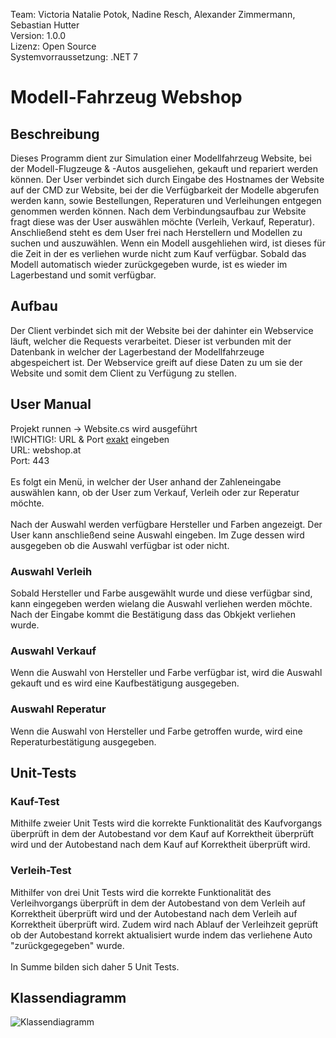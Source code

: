 Team: Victoria Natalie Potok, Nadine Resch, Alexander Zimmermann, Sebastian Hutter
<br>
Version: 1.0.0
<br>
Lizenz: Open Source
<br>
Systemvorraussetzung: .NET 7
<br>

# Modell-Fahrzeug Webshop

## Beschreibung
Dieses Programm dient zur Simulation einer Modellfahrzeug Website, bei der Modell-Flugzeuge & -Autos ausgeliehen, gekauft und repariert werden können. Der User verbindet sich durch Eingabe des Hostnames der Website auf der CMD zur Website, bei der die Verfügbarkeit der Modelle abgerufen werden kann, sowie Bestellungen, Reperaturen und Verleihungen entgegen genommen werden können. Nach dem Verbindungsaufbau zur Website fragt diese was der User auswählen möchte (Verleih, Verkauf, Reperatur). Anschließend steht es dem User frei nach Herstellern und Modellen zu suchen und auszuwählen. Wenn ein Modell ausgehliehen wird, ist dieses für die Zeit in der es verliehen wurde nicht zum Kauf verfügbar. Sobald das Modell automatisch wieder zurückgegeben wurde, ist es wieder im Lagerbestand und somit verfügbar.

## Aufbau
Der Client verbindet sich mit der Website bei der dahinter ein Webservice läuft, welcher die Requests verarbeitet. Dieser ist verbunden mit der Datenbank in welcher der Lagerbestand der Modellfahrzeuge abgespeichert ist. Der Webservice greift auf diese Daten zu um sie der Website und somit dem Client zu Verfügung zu stellen. 

## User Manual
Projekt runnen -> Website.cs wird ausgeführt
<br>
!WICHTIG!: URL & Port <u>exakt</u> eingeben
<br>
URL: webshop.at
<br> 
Port: 443
<br>
<br>
Es folgt ein Menü, in welcher der User anhand der Zahleneingabe auswählen kann, ob der User zum Verkauf, Verleih oder zur Reperatur möchte.
<br>
<br>
Nach der Auswahl werden verfügbare Hersteller und Farben angezeigt. Der User kann anschließend seine Auswahl eingeben. Im Zuge dessen wird ausgegeben ob die Auswahl verfügbar ist oder nicht. 

### Auswahl Verleih
Sobald Hersteller und Farbe ausgewählt wurde und diese verfügbar sind, kann eingegeben werden wielang die Auswahl verliehen werden möchte. Nach der Eingabe kommt die Bestätigung dass das Obkjekt verliehen wurde.
### Auswahl Verkauf
Wenn die Auswahl von Hersteller und Farbe verfügbar ist, wird die Auswahl gekauft und es wird eine Kaufbestätigung ausgegeben.
### Auswahl Reperatur
Wenn die Auswahl von Hersteller und Farbe getroffen wurde, wird eine Reperaturbestätigung ausgegeben.

## Unit-Tests
### Kauf-Test
Mithilfe zweier Unit Tests wird die korrekte Funktionalität des Kaufvorgangs überprüft in dem der Autobestand vor dem Kauf auf Korrektheit überprüft wird und der Autobestand nach dem Kauf auf Korrektheit überprüft wird.
### Verleih-Test
Mithilfer von drei Unit Tests wird die korrekte Funktionalität des Verleihvorgangs überprüft in dem der Autobestand von dem Verleih auf Korrektheit überprüft wird und der Autobestand nach dem Verleih auf Korrektheit überprüft wird. Zudem wird nach Ablauf der Verleihzeit geprüft ob der Autobestand korrekt aktualisiert wurde indem das verliehene Auto "zurückgegegeben" wurde.
<br>
<br>
In Summe bilden sich daher 5 Unit Tests.

## Klassendiagramm
![Klassendiagramm](https://www.plantuml.com/plantuml/png/tPJFRjim3CRlVWeTCwp1TZQAe0coj3rqBPAYEGmxq3PZ2v6bGgAw8K7UVLGCrtywRm6604ClaIn-v4V-9EJA4LZofOhSLkfdi52AL85pKo8h4qzucngzaZiKdoEf2Uq6KXItToP3jO32xj3dOXy9yN4FYICBAHsUq6x1Rr2FFiI2pwJEku8bifD4Ewpu8lK6q2Qis00liLY4PK3DXWfbmMA7QIoa9XOcngYkxD6iZiajqqDKHwknHNSmMJuhB56JwuqS9XwpxSPZde2jtCJbPOxqoI5D9Y6-Q7NUZzsWTOHA8USs-xxgwAdgRdlHSnElL6T0tY8zzMG4_YJKMP_zVu5u0EmGpfCW_X7Ttu0jbCy3ddD04--HsdnMGL7I4TQSCEvo2pMcElJS-yEv46NGrLKlHD7W6UZojKfLEgugV8KIEygLJuiJP4_65g2p4vGDtTCdQ2xuBRWr9WxjYqpno6yEX7e6UXipqk1tZJHwxQGfNo8LVFfREW_6qRyrnqNcg93mhVN0199m7zB4pVtgiLr7FDml-K1g2byS04lX_RmOcHrFzdn4CZsK8FMeollsNO3DNQqwH15gNxOw5S5hThVctwdFPFWmM1bEfKsygtEg-ODwbHO_mEvujqRf7A_Ng9AmM8ywL53WULaQucH-pkFnfFTwwq53g7LlKRFbGBYsAzIPBzKl](https://www.plantuml.com/plantuml/png/tPL1Rzem5CVl-HG-jXfeEoE4cgg5LbhN2T2GDkrWXvV4md4g-xcTG7optVR5PYTBS0pPKBLTTi76xs-_ztx_EBdII1MQGaHwm-KJLRGWYQ1QnuYACuDmdvHomRT0taLS8gYK9a3k7yer236bkTg2oSWk8kJDZZADYYQu_mHgGqqAyk9oHEmQbrbNC0URYeFgLznocL9Gp2fIQeSHcReXK7i91V2yFewLfUY6Fnjb8DbamFeKot9H7UkLiu-QQ4s413tpuab00H9rYAEYOKjAVtpF65LrFZ8UQy2t6U1auk9JhwimTWTAepqGxDx3F5JLIPjwJqTZXJwnRfqTiWEIdymw84Kdp-K_jxfHdU5r80ZT3ZKdNVRDZGsM1BuXoFMHtxiMe5EzdbqFiJvEvro47YGjYDUWc0gJkRx_ZADH_iT8RYY2lAPoKxKz55mZD2Hi-lVs_xZBfxx7N6vDQY2pgUZX9eOCkgoun06f-tBpeAi6L43H5orCalSe0ZWzeW0LwzC5BeMg7iy2rUzwTUWOLHT7xx9ZXrR0DAXddi3ERQuCOzQmaUTTy8OyRBcuTFzdWBzg-q0ByCm2pEtooRPcjykWkb3nqU2v7LlfttbCRa00GjXCFpUEDRMxnyMoKz3ZV5cTxXxwbnRNoAFTVifYepFAm5sUvvAlkv-n4q6DLA6_iBCho9DzGRcxBPbkAldojL7jemYaAVnleglx-c5bVsEpvkvF2NNrCLVCw7PFLQHJBvByXQgjdQs0Qst76GZc1cL0kXC4DNQObsWt7vwUuN0Il0EZ1fwB-KmEKnTeZuYkGAvD8Nu2)https://www.plantuml.com/plantuml/png/tPL1Rzem5CVl-HG-jXfeEoE4cgg5LbhN2T2GDkrWXvV4md4g-xcTG7optVR5PYTBS0pPKBLTTi76xs-_ztx_EBdII1MQGaHwm-KJLRGWYQ1QnuYACuDmdvHomRT0taLS8gYK9a3k7yer236bkTg2oSWk8kJDZZADYYQu_mHgGqqAyk9oHEmQbrbNC0URYeFgLznocL9Gp2fIQeSHcReXK7i91V2yFewLfUY6Fnjb8DbamFeKot9H7UkLiu-QQ4s413tpuab00H9rYAEYOKjAVtpF65LrFZ8UQy2t6U1auk9JhwimTWTAepqGxDx3F5JLIPjwJqTZXJwnRfqTiWEIdymw84Kdp-K_jxfHdU5r80ZT3ZKdNVRDZGsM1BuXoFMHtxiMe5EzdbqFiJvEvro47YGjYDUWc0gJkRx_ZADH_iT8RYY2lAPoKxKz55mZD2Hi-lVs_xZBfxx7N6vDQY2pgUZX9eOCkgoun06f-tBpeAi6L43H5orCalSe0ZWzeW0LwzC5BeMg7iy2rUzwTUWOLHT7xx9ZXrR0DAXddi3ERQuCOzQmaUTTy8OyRBcuTFzdWBzg-q0ByCm2pEtooRPcjykWkb3nqU2v7LlfttbCRa00GjXCFpUEDRMxnyMoKz3ZV5cTxXxwbnRNoAFTVifYepFAm5sUvvAlkv-n4q6DLA6_iBCho9DzGRcxBPbkAldojL7jemYaAVnleglx-c5bVsEpvkvF2NNrCLVCw7PFLQHJBvByXQgjdQs0Qst76GZc1cL0kXC4DNQObsWt7vwUuN0Il0EZ1fwB-KmEKnTeZuYkGAvD8Nu2)
